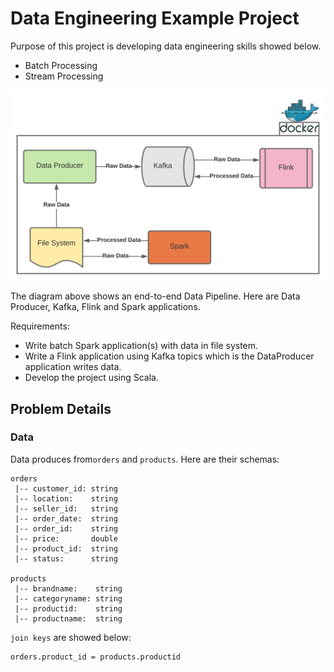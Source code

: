 # Data Engineering Example Project

Purpose of this project is developing data engineering skills showed below.
- Batch Processing
- Stream Processing

![Project Overview](images/architecture.svg)

The diagram above shows an end-to-end Data Pipeline. Here are Data Producer, Kafka, Flink and Spark applications.

Requirements:

- Write batch Spark application(s) with data in file system.
- Write a Flink application using Kafka topics which is the DataProducer application writes data.
- Develop the project using Scala.

## Problem Details

### **Data**

Data produces from`orders` and `products`. Here are their schemas:

```
orders
 |-- customer_id: string
 |-- location:    string
 |-- seller_id:   string
 |-- order_date:  string
 |-- order_id:    string
 |-- price:       double
 |-- product_id:  string
 |-- status:      string

products
 |-- brandname:    string
 |-- categoryname: string
 |-- productid:    string
 |-- productname:  string
```

`join keys` are showed below:
```
orders.product_id = products.productid
```